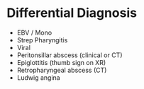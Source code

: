 # Differential Diagnosis
- EBV / Mono
- Strep Pharyngitis
- Viral
- Peritonsillar abscess (clinical or CT)
- Epiglottitis (thumb sign on XR)
- Retropharyngeal abscess (CT)
- Ludwig angina
